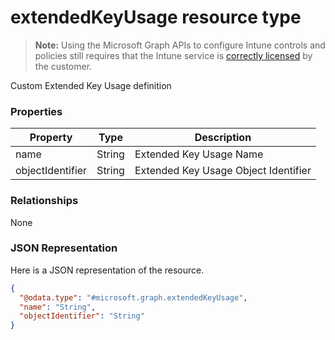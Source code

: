 ﻿# extendedKeyUsage resource type

> **Note:** Using the Microsoft Graph APIs to configure Intune controls and policies still requires that the Intune service is [correctly licensed](https://go.microsoft.com/fwlink/?linkid=839381) by the customer.

Custom Extended Key Usage definition
### Properties
|Property|Type|Description|
|---|---|---|
|name|String|Extended Key Usage Name|
|objectIdentifier|String|Extended Key Usage Object Identifier|

### Relationships
None
### JSON Representation
Here is a JSON representation of the resource.
<!-- {
  "blockType": "resource",
  "keyProperty": "id",
  "@odata.type": "microsoft.graph.extendedKeyUsage"
}
-->
```json
{
  "@odata.type": "#microsoft.graph.extendedKeyUsage",
  "name": "String",
  "objectIdentifier": "String"
}
```



